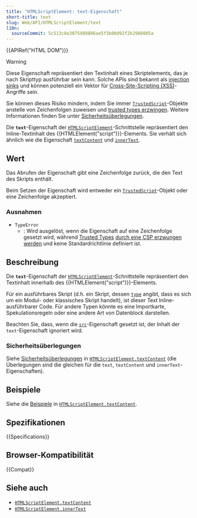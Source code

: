 ```yaml
---
title: "HTMLScriptElement: text-Eigenschaft"
short-title: text
slug: Web/API/HTMLScriptElement/text
l10n:
  sourceCommit: 5c513c8e3075989886ae5f3b00d92f2b2988085a
---
```


{{APIRef("HTML DOM")}}

> [!WARNING]
> Diese Eigenschaft repräsentiert den Textinhalt eines Skriptelements, das je nach Skripttyp ausführbar sein kann.
> Solche APIs sind bekannt als [injection sinks](/de/docs/Web/API/Trusted_Types_API#concepts_and_usage) und können potenziell ein Vektor für [Cross-Site-Scripting (XSS)](/de/docs/Web/Security/Attacks/XSS)-Angriffe sein.
>
> Sie können dieses Risiko mindern, indem Sie immer [`TrustedScript`](/de/docs/Web/API/TrustedScript)-Objekte anstelle von Zeichenfolgen zuweisen und [trusted types erzwingen](/de/docs/Web/API/Trusted_Types_API#using_a_csp_to_enforce_trusted_types).
> Weitere Informationen finden Sie unter [Sicherheitsüberlegungen](#sicherheitsüberlegungen).

Die **`text`**-Eigenschaft der [`HTMLScriptElement`](/de/docs/Web/API/HTMLScriptElement)-Schnittstelle repräsentiert den Inline-Textinhalt des {{HTMLElement("script")}}-Elements.
Sie verhält sich ähnlich wie die Eigenschaft [`textContent`](/de/docs/Web/API/HTMLScriptElement/textContent) und [`innerText`](/de/docs/Web/API/HTMLScriptElement/innerText).

## Wert

Das Abrufen der Eigenschaft gibt eine Zeichenfolge zurück, die den Text des Skripts enthält.

Beim Setzen der Eigenschaft wird entweder ein [`TrustedScript`](/de/docs/Web/API/TrustedScript)-Objekt oder eine Zeichenfolge akzeptiert.

### Ausnahmen

- `TypeError`
  - : Wird ausgelöst, wenn die Eigenschaft auf eine Zeichenfolge gesetzt wird, während [Trusted Types](/de/docs/Web/API/Trusted_Types_API) [durch eine CSP erzwungen werden](/de/docs/Web/API/Trusted_Types_API#using_a_csp_to_enforce_trusted_types) und keine Standardrichtlinie definiert ist.

## Beschreibung

Die **`text`**-Eigenschaft der [`HTMLScriptElement`](/de/docs/Web/API/HTMLScriptElement)-Schnittstelle repräsentiert den Textinhalt innerhalb des {{HTMLElement("script")}}-Elements.

Für ein ausführbares Skript (d.h. ein Skript, dessen [`type`](/de/docs/Web/API/HTMLScriptElement/type) angibt, dass es sich um ein Modul- oder klassisches Skript handelt), ist dieser Text Inline-ausführbarer Code.
Für andere Typen könnte es eine Importkarte, Spekulationsregeln oder eine andere Art von Datenblock darstellen.

Beachten Sie, dass, wenn die [`src`](/de/docs/Web/API/HTMLScriptElement/src)-Eigenschaft gesetzt ist, der Inhalt der `text`-Eigenschaft ignoriert wird.

### Sicherheitsüberlegungen

Siehe [Sicherheitsüberlegungen](/de/docs/Web/API/HTMLScriptElement/textContent#security_considerations) in [`HTMLScriptElement.textContent`](/de/docs/Web/API/HTMLScriptElement/textContent) (die Überlegungen sind die gleichen für die `text`, `textContent` und `innerText`-Eigenschaften).

## Beispiele

Siehe die [Beispiele](/de/docs/Web/API/HTMLScriptElement/textContent#examples) in [`HTMLScriptElement.textContent`](/de/docs/Web/API/HTMLScriptElement/textContent).

## Spezifikationen

{{Specifications}}

## Browser-Kompatibilität

{{Compat}}

## Siehe auch

- [`HTMLScriptElement.textContent`](/de/docs/Web/API/HTMLScriptElement/textContent)
- [`HTMLScriptElement.innerText`](/de/docs/Web/API/HTMLScriptElement/innerText)
